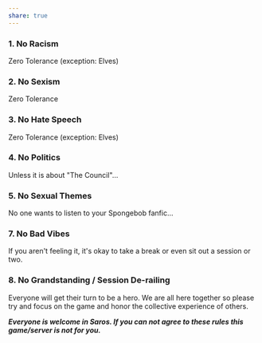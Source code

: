 ```yaml
---
share: true
---
```




### **1. No Racism**

Zero Tolerance (exception: Elves)

### **2. No Sexism**

Zero Tolerance

### **3. No Hate Speech**

Zero Tolerance (exception: Elves)

### **4. No Politics**

Unless it is about "The Council"…

### **5. No Sexual Themes**

No one wants to listen to your Spongebob fanfic...

### **7. No Bad Vibes**

If you aren't feeling it, it's okay to take a break or even sit out a session or two.

### **8. No Grandstanding / Session De-railing**

Everyone will get their turn to be a hero. We are all here together so please try and focus on the game and honor the collective experience of others.

***Everyone is welcome in Saros. If you can not agree to these rules this game/server is not for you.***